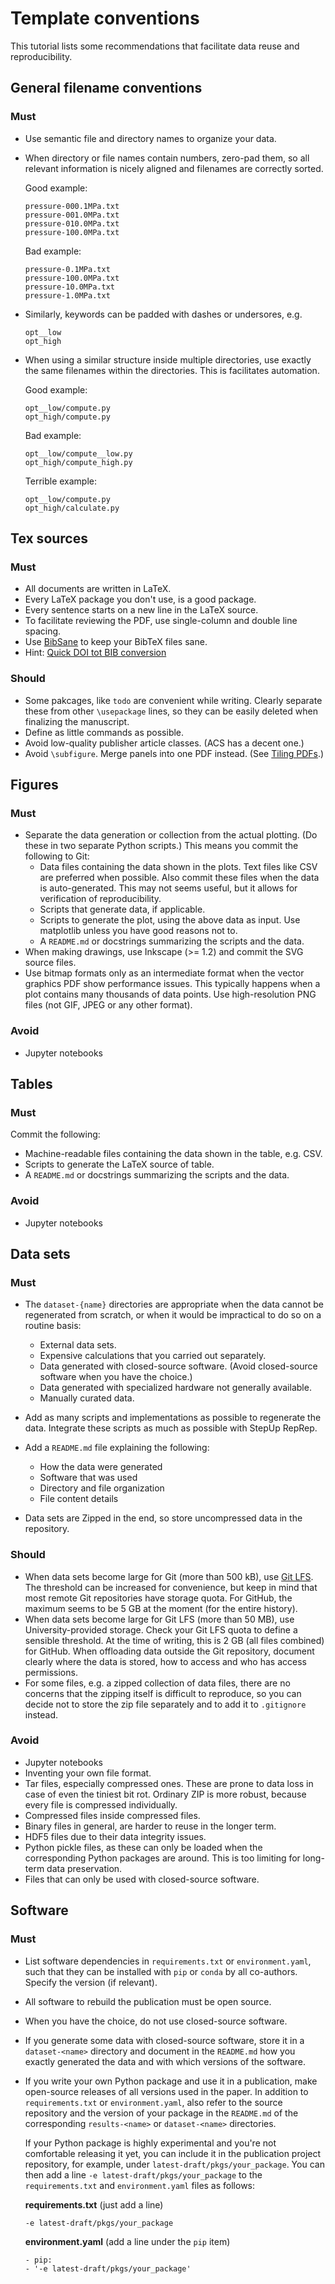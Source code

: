 # Template conventions

This tutorial lists some recommendations that facilitate data reuse and reproducibility.


## General filename conventions

### Must

- Use semantic file and directory names to organize your data.
- When directory or file names contain numbers, zero-pad them,
  so all relevant information is nicely aligned and filenames are correctly
  sorted.

    Good example:
    ```
    pressure-000.1MPa.txt
    pressure-001.0MPa.txt
    pressure-010.0MPa.txt
    pressure-100.0MPa.txt
    ```

    Bad example:
    ```
    pressure-0.1MPa.txt
    pressure-100.0MPa.txt
    pressure-10.0MPa.txt
    pressure-1.0MPa.txt
    ```

- Similarly, keywords can be padded with dashes or undersores, e.g.
  ```
  opt__low
  opt_high
  ```

- When using a similar structure inside multiple directories, use
  exactly the same filenames within the directories.
  This is facilitates automation.

    Good example:
    ```
    opt__low/compute.py
    opt_high/compute.py
    ```

    Bad example:
    ```
    opt__low/compute__low.py
    opt_high/compute_high.py
    ```

    Terrible example:
    ```
    opt__low/compute.py
    opt_high/calculate.py
    ```


## Tex sources

### Must

- All documents are written in LaTeX.
- Every LaTeX package you don't use, is a good package.
- Every sentence starts on a new line in the LaTeX source.
- To facilitate reviewing the PDF, use single-column and double line spacing.
- Use [BibSane](https://github.com/reproducible-reporting/bibsane) to keep your BibTeX files sane.
- Hint: [Quick DOI tot BIB conversion](https://www.doi2bib.org)

### Should

- Some pakcages, like `todo` are convenient while writing.
  Clearly separate these from other `\usepackage` lines, so they can be easily deleted
  when finalizing the manuscript.
- Define as little commands as possible.
- Avoid low-quality publisher article classes. (ACS has a decent one.)
- Avoid `\subfigure`. Merge panels into one PDF instead. (See [Tiling PDFs](tiling_pdfs.md).)


## Figures

### Must

- Separate the data generation or collection from the actual plotting.
  (Do these in two separate Python scripts.)
  This means you commit the following to Git:
    - Data files containing the data shown in the plots.
      Text files like CSV are preferred when possible.
      Also commit these files when the data is auto-generated.
      This may not seems useful, but it allows for verification of reproducibility.
    - Scripts that generate data, if applicable.
    - Scripts to generate the plot, using the above data as input.
      Use matplotlib unless you have good reasons not to.
    - A `README.md` or docstrings summarizing the scripts and the data.
- When making drawings, use Inkscape (>= 1.2) and commit the SVG source files.
- Use bitmap formats only as an intermediate format when the vector graphics PDF show performance issues.
  This typically happens when a plot contains many thousands of data points.
  Use high-resolution PNG files (not GIF, JPEG or any other format).

### Avoid

- Jupyter notebooks

## Tables

### Must

Commit the following:

- Machine-readable files containing the data shown in the table, e.g. CSV.
- Scripts to generate the LaTeX source of table.
- A `README.md` or docstrings summarizing the scripts and the data.

### Avoid

- Jupyter notebooks


## Data sets

### Must

- The `dataset-{name}` directories are appropriate when
  the data cannot be regenerated from scratch,
  or when it would be impractical to do so on a routine basis:

    - External data sets.
    - Expensive calculations that you carried out separately.
    - Data generated with closed-source software.
      (Avoid closed-source software when you have the choice.)
    - Data generated with specialized hardware not generally available.
    - Manually curated data.

- Add as many scripts and implementations as possible to regenerate the data.
  Integrate these scripts as much as possible with StepUp RepRep.

- Add a `README.md` file explaining the following:

    - How the data were generated
    - Software that was used
    - Directory and file organization
    - File content details

- Data sets are Zipped in the end, so store uncompressed data in the repository.

### Should

- When data sets become large for Git (more than 500 kB), use [Git LFS](https://git-lfs.com/).
  The threshold can be increased for convenience,
  but keep in mind that most remote Git repositories have storage quota.
  For GitHub, the maximum seems to be 5 GB at the moment (for the entire history).
- When data sets become large for Git LFS (more than 50 MB), use University-provided storage.
  Check your Git LFS quota to define a sensible threshold.
  At the time of writing, this is 2 GB (all files combined) for GitHub.
  When offloading data outside the Git repository,
  document clearly where the data is stored, how to access and who has access permissions.
- For some files, e.g. a zipped collection of data files,
  there are no concerns that the zipping itself is difficult to reproduce,
  so you can decide not to store the zip file separately and to add it to `.gitignore` instead.

### Avoid

- Jupyter notebooks
- Inventing your own file format.
- Tar files, especially compressed ones.
  These are prone to data loss in case of even the tiniest bit rot.
  Ordinary ZIP is more robust, because every file is compressed individually.
- Compressed files inside compressed files.
- Binary files in general, are harder to reuse in the longer term.
- HDF5 files due to their data integrity issues.
- Python pickle files,
  as these can only be loaded when the corresponding Python packages are around.
  This is too limiting for long-term data preservation.
- Files that can only be used with closed-source software.


## Software

### Must

- List software dependencies in `requirements.txt` or `environment.yaml`,
  such that they can be installed with `pip` or `conda` by all co-authors.
  Specify the version (if relevant).

- All software to rebuild the publication must be open source.

- When you have the choice, do not use closed-source software.

- If you generate some data with closed-source software, store it in a `dataset-<name>`
  directory and document in the `README.md` how you exactly generated the data
  and with which versions of the software.

- If you write your own Python package and use it in a publication,
  make open-source releases of all versions used in the paper.
  In addition to `requirements.txt` or `environment.yaml`,
  also refer to the source repository and the version of your package in the `README.md`
  of the corresponding `results-<name>` or `dataset-<name>` directories.

    If your Python package is highly experimental and you're not comfortable releasing it yet,
    you can include it in the publication project repository,
    for example, under `latest-draft/pkgs/your_package`.
    You can then add a line `-e latest-draft/pkgs/your_package`
    to the `requirements.txt` and `environment.yaml` files as follows:

    **requirements.txt** (just add a line)
    ```
    -e latest-draft/pkgs/your_package
    ```

    **environment.yaml** (add a line under the `pip` item)
    ```
    - pip:
    - '-e latest-draft/pkgs/your_package'
    ```
